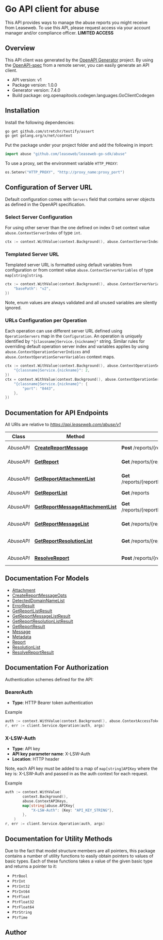 # Go API client for abuse

This API provides ways to manage the abuse reports you might receive from Leaseweb. To use this API, please request access via your account manager and/or compliance officer. **LIMITED ACCESS**


## Overview
This API client was generated by the [OpenAPI Generator](https://openapi-generator.tech) project.  By using the [OpenAPI-spec](https://www.openapis.org/) from a remote server, you can easily generate an API client.

- API version: v1
- Package version: 1.0.0
- Generator version: 7.4.0
- Build package: org.openapitools.codegen.languages.GoClientCodegen

## Installation

Install the following dependencies:

```sh
go get github.com/stretchr/testify/assert
go get golang.org/x/net/context
```

Put the package under your project folder and add the following in import:

```go
import abuse "github.com/leaseweb/leaseweb-go-sdk/abuse"
```

To use a proxy, set the environment variable `HTTP_PROXY`:

```go
os.Setenv("HTTP_PROXY", "http://proxy_name:proxy_port")
```

## Configuration of Server URL

Default configuration comes with `Servers` field that contains server objects as defined in the OpenAPI specification.

### Select Server Configuration

For using other server than the one defined on index 0 set context value `abuse.ContextServerIndex` of type `int`.

```go
ctx := context.WithValue(context.Background(), abuse.ContextServerIndex, 1)
```

### Templated Server URL

Templated server URL is formatted using default variables from configuration or from context value `abuse.ContextServerVariables` of type `map[string]string`.

```go
ctx := context.WithValue(context.Background(), abuse.ContextServerVariables, map[string]string{
	"basePath": "v2",
})
```

Note, enum values are always validated and all unused variables are silently ignored.

### URLs Configuration per Operation

Each operation can use different server URL defined using `OperationServers` map in the `Configuration`.
An operation is uniquely identified by `"{classname}Service.{nickname}"` string.
Similar rules for overriding default operation server index and variables applies by using `abuse.ContextOperationServerIndices` and `abuse.ContextOperationServerVariables` context maps.

```go
ctx := context.WithValue(context.Background(), abuse.ContextOperationServerIndices, map[string]int{
	"{classname}Service.{nickname}": 2,
})
ctx = context.WithValue(context.Background(), abuse.ContextOperationServerVariables, map[string]map[string]string{
	"{classname}Service.{nickname}": {
		"port": "8443",
	},
})
```

## Documentation for API Endpoints

All URIs are relative to *https://api.leaseweb.com/abuse/v1*

Class | Method | HTTP request | Description
------------ | ------------- | ------------- | -------------
*AbuseAPI* | [**CreateReportMessage**](docs/AbuseAPI.md#createreportmessage) | **Post** /reports/{reportId}/messages | Create new message
*AbuseAPI* | [**GetReport**](docs/AbuseAPI.md#getreport) | **Get** /reports/{reportId} | Inspect a report
*AbuseAPI* | [**GetReportAttachmentList**](docs/AbuseAPI.md#getreportattachmentlist) | **Get** /reports/{reportId}/reportAttachments/{fileId} | Inspect a report attachment
*AbuseAPI* | [**GetReportList**](docs/AbuseAPI.md#getreportlist) | **Get** /reports | List reports
*AbuseAPI* | [**GetReportMessageAttachmentList**](docs/AbuseAPI.md#getreportmessageattachmentlist) | **Get** /reports/{reportId}/messageAttachments/{fileId} | Inspect a message attachment
*AbuseAPI* | [**GetReportMessageList**](docs/AbuseAPI.md#getreportmessagelist) | **Get** /reports/{reportId}/messages | List report messages
*AbuseAPI* | [**GetReportResolutionList**](docs/AbuseAPI.md#getreportresolutionlist) | **Get** /reports/{reportId}/resolutions | List resolution options
*AbuseAPI* | [**ResolveReport**](docs/AbuseAPI.md#resolvereport) | **Post** /reports/{reportId}/resolve | Resolve a report


## Documentation For Models

 - [Attachment](docs/Attachment.md)
 - [CreateReportMessageOpts](docs/CreateReportMessageOpts.md)
 - [DetectedDomainNameList](docs/DetectedDomainNameList.md)
 - [ErrorResult](docs/ErrorResult.md)
 - [GetReportListResult](docs/GetReportListResult.md)
 - [GetReportMessageListResult](docs/GetReportMessageListResult.md)
 - [GetReportResolutionListResult](docs/GetReportResolutionListResult.md)
 - [GetReportResult](docs/GetReportResult.md)
 - [Message](docs/Message.md)
 - [Metadata](docs/Metadata.md)
 - [Report](docs/Report.md)
 - [ResolutionList](docs/ResolutionList.md)
 - [ResolveReportResult](docs/ResolveReportResult.md)


## Documentation For Authorization


Authentication schemes defined for the API:
### BearerAuth

- **Type**: HTTP Bearer token authentication

Example

```go
auth := context.WithValue(context.Background(), abuse.ContextAccessToken, "BEARER_TOKEN_STRING")
r, err := client.Service.Operation(auth, args)
```

### X-LSW-Auth

- **Type**: API key
- **API key parameter name**: X-LSW-Auth
- **Location**: HTTP header

Note, each API key must be added to a map of `map[string]APIKey` where the key is: X-LSW-Auth and passed in as the auth context for each request.

Example

```go
auth := context.WithValue(
		context.Background(),
		abuse.ContextAPIKeys,
		map[string]abuse.APIKey{
			"X-LSW-Auth": {Key: "API_KEY_STRING"},
		},
	)
r, err := client.Service.Operation(auth, args)
```


## Documentation for Utility Methods

Due to the fact that model structure members are all pointers, this package contains
a number of utility functions to easily obtain pointers to values of basic types.
Each of these functions takes a value of the given basic type and returns a pointer to it:

* `PtrBool`
* `PtrInt`
* `PtrInt32`
* `PtrInt64`
* `PtrFloat`
* `PtrFloat32`
* `PtrFloat64`
* `PtrString`
* `PtrTime`

## Author




